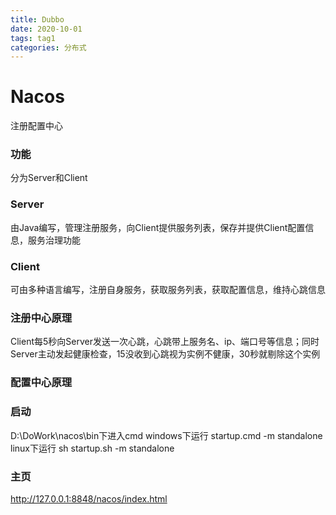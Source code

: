 ```yaml
---
title: Dubbo
date: 2020-10-01
tags: tag1
categories: 分布式
---
```

# Nacos  
注册配置中心

### 功能
分为Server和Client

### Server  
由Java编写，管理注册服务，向Client提供服务列表，保存并提供Client配置信息，服务治理功能  

### Client
可由多种语言编写，注册自身服务，获取服务列表，获取配置信息，维持心跳信息  

### 注册中心原理
Client每5秒向Server发送一次心跳，心跳带上服务名、ip、端口号等信息；同时Server主动发起健康检查，15没收到心跳视为实例不健康，30秒就剔除这个实例  

### 配置中心原理  


### 启动
D:\DoWork\nacos\bin下进入cmd
windows下运行 startup.cmd -m standalone  
linux下运行 sh startup.sh -m standalone

### 主页
http://127.0.0.1:8848/nacos/index.html


